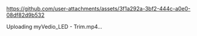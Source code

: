

https://github.com/user-attachments/assets/3f1a292a-3bf2-444c-a0e0-08df82d9b532



Uploading myVedio_LED - Trim.mp4…

